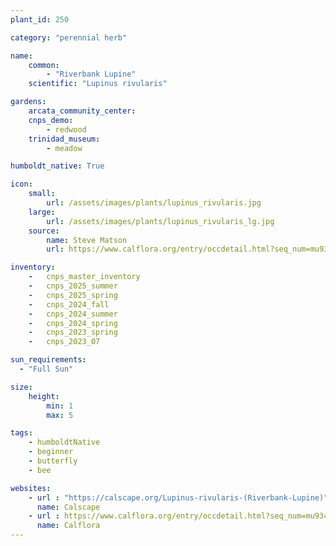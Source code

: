 ```yaml
---
plant_id: 250 

category: "perennial herb"

name: 
    common: 
        - "Riverbank Lupine" 
    scientific: "Lupinus rivularis"  

gardens: 
    arcata_community_center:
    cnps_demo:
        - redwood
    trinidad_museum:
        - meadow

humboldt_native: True

icon: 
    small: 
        url: /assets/images/plants/lupinus_rivularis.jpg 
    large: 
        url: /assets/images/plants/lupinus_rivularis_lg.jpg 
    source: 
        name: Steve Matson 
        url: https://www.calflora.org/entry/occdetail.html?seq_num=mu9347 

inventory: 
    -   cnps_master_inventory
    -   cnps_2025_summer
    -   cnps_2025_spring
    -   cnps_2024_fall
    -   cnps_2024_summer
    -   cnps_2024_spring
    -   cnps_2023_spring
    -   cnps_2023_07 

sun_requirements:
  - "Full Sun"

size:
    height: 
        min: 1 
        max: 5

tags: 
    - humboldtNative
    - beginner
    - butterfly
    - bee

websites:
    - url : "https://calscape.org/Lupinus-rivularis-(Riverbank-Lupine)"
      name: Calscape
    - url : https://www.calflora.org/entry/occdetail.html?seq_num=mu9347
      name: Calflora
---
```

